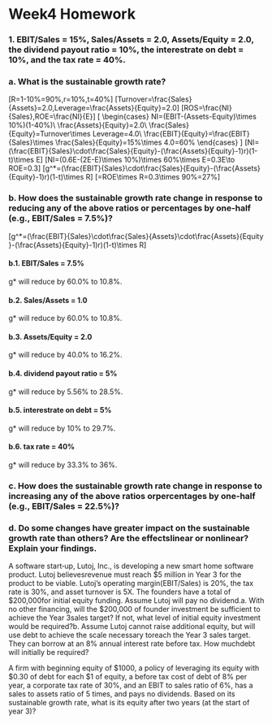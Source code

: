 # Week4 Homework
### 1. EBIT/Sales = 15%, Sales/Assets = 2.0, Assets/Equity = 2.0, the dividend payout ratio = 10%, the interestrate on debt = 10%, and the tax rate = 40%.

### a. What is the sustainable growth rate?
\[R=1-10\%=90\%,r=10\%,t=40\%\]
\[Turnover=\frac{Sales}{Assets}=2.0,Leverage=\frac{Assets}{Equity}=2.0\]
\[ROS=\frac{NI}{Sales},ROE=\frac{NI}{E}\]
\[
    \begin{cases}
    NI=(EBIT-(Assets-Equity)\times 10\%)(1-40\%)\\
    \frac{Assets}{Equity}=2.0\\
    \frac{Sales}{Equity}=Turnover\times Leverage=4.0\\
    \frac{EBIT}{Equity}=\frac{EBIT}{Sales}\times \frac{Sales}{Equity}=15\%\times 4.0=60\%
    \end{cases}
    \]
\[NI=(\frac{EBIT}{Sales}\cdot\frac{Sales}{Equity}-(\frac{Assets}{Equity}-1)r)(1-t)\times E\]
\[NI=(0.6E-(2E-E)\times 10\%)\times 60\%\times E=0.3E\to ROE=0.3\]
\[g^*=(\frac{EBIT}{Sales}\cdot\frac{Sales}{Equity}-(\frac{Assets}{Equity}-1)r)(1-t)\times R\]
\[=ROE\times R=0.3\times 90\%=27\%\]

### b. How does the sustainable growth rate change in response to reducing any of the above ratios or percentages by one‐half (e.g., EBIT/Sales = 7.5%)?
\[g^*=(\frac{EBIT}{Sales}\cdot\frac{Sales}{Assets}\cdot\frac{Assets}{Equity
}-(\frac{Assets}{Equity}-1)r)(1-t)\times R\]
#### b.1. EBIT/Sales = 7.5%
g* will reduce by 60.0% to 10.8%.
#### b.2. Sales/Assets = 1.0
g* will reduce by 60.0% to 10.8%.
#### b.3. Assets/Equity = 2.0
g* will reduce by 40.0% to 16.2%.
#### b.4. dividend payout ratio = 5%
g* will reduce by 5.56% to 28.5%.
#### b.5. interestrate on debt = 5%
g* will reduce by 10% to 29.7%.
#### b.6. tax rate = 40%
g* will reduce by 33.3% to 36%.

### c. How does the sustainable growth rate change in response to increasing any of the above ratios orpercentages by one‐half (e.g., EBIT/Sales = 22.5%)?

### d. Do some changes have greater impact on the sustainable growth rate than others? Are the effectslinear or nonlinear? Explain your findings.

A software start‐up, Lutoj, Inc., is developing a new smart home software product. Lutoj believesrevenue must reach \$5 million in Year 3 for the product to be viable. Lutoj’s operating margin(EBIT/Sales) is 20%, the tax rate is 30%, and asset turnover is 5X. The founders have a total of \$200,000for initial equity funding. Assume Lutoj will pay no dividend.a. With no other financing, will the \$200,000 of founder investment be sufficient to achieve the Year 3sales target? If not, what level of initial equity investment would be required?b. Assume Lutoj cannot raise additional equity, but will use debt to achieve the scale necessary toreach the Year 3 sales target. They can borrow at an 8% annual interest rate before tax. How muchdebt will initially be required?

A firm with beginning equity of \$1000, a policy of leveraging its equity with \$0.30 of debt for each $1 of equity, a before tax cost of debt of 8% per year, a corporate tax rate of 30%, and an EBIT to sales ratio of 6%, has a sales to assets ratio of 5 times, and pays no dividends. Based on its sustainable growth rate, what is its equity after two years (at the start of year 3)?